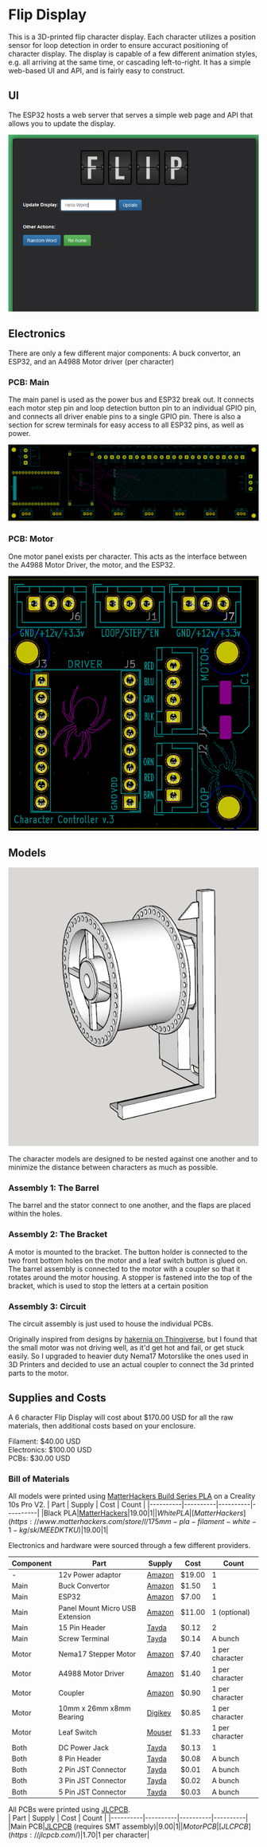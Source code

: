 # Flip Display

This is a 3D-printed flip character display. Each character utilizes a position sensor for loop detection in order to ensure accuract positioning of character display. The display is capable of a few different animation styles, e.g. all arriving at the same time, or cascading left-to-right. It has a simple web-based UI and API, and is fairly easy to construct.

## UI
The ESP32 hosts a web server that serves a simple web page and API that allows you to update the display.

![UI](https://raw.githubusercontent.com/LesserChance/FlipDisplay/main/img/UI.png)

## Electronics
There are only a few different major components: A buck convertor, an ESP32, and an A4988 Motor driver (per character)

### PCB: Main
The main panel is used as the power bus and ESP32 break out. It connects each motor step pin and loop detection button pin to an individual GPIO pin, and connects all driver enable pins to a single GPIO pin. There is also a section for screw terminals for easy access to all ESP32 pins, as well as power.

![Main PCB](https://raw.githubusercontent.com/LesserChance/FlipDisplay/main/img/PCB-Main.png)

### PCB: Motor
One motor panel exists per character. This acts as the interface between the A4988 Motor Driver, the motor, and the ESP32.

![Motor PCB](https://raw.githubusercontent.com/LesserChance/FlipDisplay/main/img/PCB-Motor.png)

## Models
![models](https://raw.githubusercontent.com/LesserChance/FlipDisplay/main/img/Model-Character.png)

The character models are designed to be nested against one another and to minimize the distance between characters as much as possible.

### Assembly 1: The Barrel
The barrel and the stator connect to one another, and the flaps are placed within the holes.

### Assembly 2: The Bracket
A motor is mounted to the bracket. The button holder is connected to the two front bottom holes on the motor and a leaf switch button is glued on. The barrel assembly is connected to the motor with a coupler so that it rotates around the motor housing. A stopper is fastened into the top of the bracket, which is used to stop the letters at a certain position

### Assembly 3: Circuit
The circuit assembly is just used to house the individual PCBs.

Originally inspired from designs by [hakernia on Thingiverse](https://www.thingiverse.com/thing:2369832), but I found that the small motor was not driving well, as it'd get hot and fail, or get stuck easily. So I upgraded to heavier duty Nema17 Motorslike the ones used in 3D Printers and decided to use an actual coupler to connect the 3d printed parts to the motor.

## Supplies and Costs
A 6 character Flip Display will cost about $170.00 USD for all the raw materials, then additional costs based on your enclosure.  

Filament: $40.00 USD  
Electronics: $100.00 USD  
PCBs: $30.00 USD  

### Bill of Materials
All models were printed using [MatterHackers Build Series PLA](https://www.matterhackers.com/store/l/175mm-pla-filament-black-1-kg/sk/MY6CYEZM) on a Creality 10s Pro V2.
| Part | Supply | Cost | Count |
|----------|----------|----------|----------|
|Black PLA|[MatterHackers](https://www.matterhackers.com/store/l/175mm-pla-filament-black-1-kg/sk/MY6CYEZM)|$19.00|1|
|White PLA|[MatterHackers](https://www.matterhackers.com/store/l/175mm-pla-filament-white-1-kg/sk/MEEDKTKU)|$19.00|1|

Electronics and hardware were sourced through a few different providers.

| Component | Part | Supply | Cost | Count |
|----------|----------|----------|----------|----------|
|-|12v Power adaptor|[Amazon](https://www.amazon.com/gp/product/B07FFKL7CR/ref=ppx_yo_dt_b_asin_title_o05_s00)|$19.00|1|
|Main|Buck Convertor|[Amazon](https://www.amazon.com/gp/product/B07QKHR6PY/ref=ppx_yo_dt_b_asin_title_o05_s00)|$1.50|1|
|Main|ESP32|[Amazon](https://www.amazon.com/gp/product/B08246MCL5/ref=ppx_yo_dt_b_asin_title_o04_s00)|$7.00|1|
|Main|Panel Mount Micro USB Extension|[Amazon](https://www.amazon.com/gp/product/B082HZKVP1/ref=ppx_yo_dt_b_asin_title_o05_s01)|$11.00|1 (optional)|
|Main|15 Pin Header|[Tayda](https://www.taydaelectronics.com/15-pin-2-54-mm-single-row-female-pin-header.html)|$0.12|2|
|Main|Screw Terminal|[Tayda](https://www.taydaelectronics.com/dg300-screw-terminal-block-3-positions-5mm.html)|$0.14|A bunch|
|Motor|Nema17 Stepper Motor|[Amazon](https://www.amazon.com/gp/product/B07THK8RS1/ref=ppx_yo_dt_b_asin_title_o01_s00)|$7.40|1 per character|
|Motor|A4988 Motor Driver|[Amazon](https://www.amazon.com/gp/product/B092PZNFNS/ref=ppx_yo_dt_b_asin_title_o05_s00)|$1.40|1 per character|
|Motor|Coupler|[Amazon](https://www.amazon.com/gp/product/B0852P8WSH/ref=ppx_yo_dt_b_asin_title_o09_s00)|$0.90|1 per character|
|Motor|10mm x 26mm x8mm Bearing|[Digikey](https://www.digikey.com/en/products/detail/mechatronics-bearing-group/6000-2RS/9608370)|$0.85|1 per character|
|Motor|Leaf Switch|[Mouser](https://www.mouser.com/ProductDetail/612-MS0850506F020V2A)|$1.33|1 per character|
|Both|DC Power Jack|[Tayda](https://www.taydaelectronics.com/dc-power-jack-2-1mm-enclosed-frame-with-switch.html)|$0.13|1|
|Both|8 Pin Header|[Tayda](https://www.taydaelectronics.com/8-pin-2-54-mm-single-row-female-pin-header.html)|$0.08|A bunch|
|Both|2 Pin JST Connector|[Tayda](https://www.taydaelectronics.com/2-pins-jst-xh-2-54-male-connector-straight-180-degree.html)|$0.01|A bunch|
|Both|3 Pin JST Connector|[Tayda](https://www.taydaelectronics.com/3-pins-jst-xh-2-54-male-connector-straight-180-degree.html)|$0.02|A bunch|
|Both|5 Pin JST Connector|[Tayda](https://www.taydaelectronics.com/5-pins-jst-xh-2-54-male-connector-straight-180-degree.html)|$0.03|A bunch|

All PCBs were printed using [JLCPCB](https://jlcpcb.com/).  
| Part | Supply | Cost | Count |
|----------|----------|----------|----------|
|Main PCB|[JLCPCB](https://jlcpcb.com/) (requires SMT assembly)|$9.00|1|
|Motor PCB|[JLCPCB](https://jlcpcb.com/)|$1.70|1 per character|